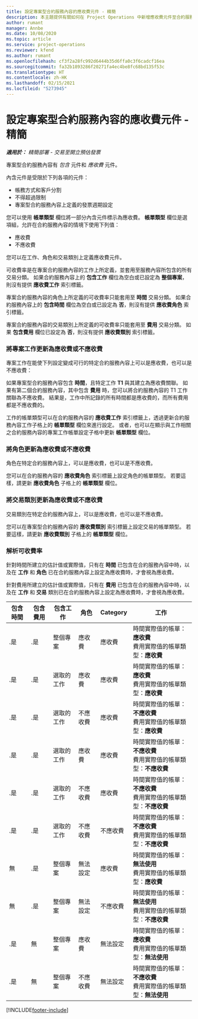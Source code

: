 ```yaml
---
title: 設定專案型合約服務內容的應收費元件 - 精簡
description: 本主題提供有關如何在 Project Operations 中新增應收費元件至合約服務內容的資訊。
author: rumant
manager: Annbe
ms.date: 10/08/2020
ms.topic: article
ms.service: project-operations
ms.reviewer: kfend
ms.author: rumant
ms.openlocfilehash: cf3f2a28fc992d6444b35d6ffa0c3f6cadcf16ea
ms.sourcegitcommit: fa32b1893286f20271fa4ec4be8fc68bd135f53c
ms.translationtype: HT
ms.contentlocale: zh-HK
ms.lasthandoff: 02/15/2021
ms.locfileid: "5273945"
---
```

# <a name="configure-chargeable-components-of-a-project-based-contract-line---lite"></a>設定專案型合約服務內容的應收費元件 - 精簡

_**適用於：** 精簡部署 - 交易至開立預估發票_

專案型合約服務內容有 *包含* 元件和 *應收費* 元件。

內含元件是受限於下列各項的元件：

  - 帳務方式和客戶分割
  - 不得超過限制 
  - 專案型合約服務內容上定義的發票週期設定

您可以使用 **帳單類型** 欄位將一部分內含元件標示為應收費。 **帳單類型** 欄位是選項組，允許在合約服務內容的情境下使用下列值：

  - 應收費
  - 不應收費

您可以在工作、角色和交易類別上定義應收費元件。

可收費率是在專案合約服務內容的工作上所定義，並套用至服務內容所包含的所有交易分類。 如果合約服務內容上的 **包含工作** 欄位為空白或已設定為 **整個專案**，則沒有提供 **應收費工作** 索引標籤。

專案合約服務內容的角色上所定義的可收費率只能套用至 **時間** 交易分類。 如果合約服務內容上的 **包含時間** 欄位為空白或已設定為 **否**，則沒有提供 **應收費角色** 索引標籤。

專案合約服務內容的交易類別上所定義的可收費率只能套用至 **費用** 交易分類。 如果 **包含費用** 欄位已設定為 **否**，則沒有提供 **應收費類別** 索引標籤。

### <a name="update-a-project-task-as-chargeable-or-non-chargeable"></a>將專案工作更新為應收費或不應收費

專案工作在能使下列設定變成可行的特定合約服務內容上可以是應收費，也可以是不應收費：

如果專案型合約服務內容包含 **時間**，且特定工作 **T1** 與其建立為應收費關聯。 如果有第二個合約服務內容，其中包含 **費用** 時，您可以將合約服務內容的 T1 工作關聯為不應收費。 結果是，工作中所記錄的所有時間都是應收費的，而所有費用都是不應收費的。

工作的帳單類型可以在合約服務內容的 **應收費工作** 索引標籤上，透過更新合約服務內容工作子格上的 **帳單類型** 欄位來進行設定。 或者，也可以在顯示與工作相關之合約服務內容的專案工作帳單設定子格中更新 **帳單類型** 欄位。

### <a name="update-a-role-as-chargeable-or-non-chargeable"></a>將角色更新為應收費或不應收費

角色在特定合約服務內容上，可以是應收費，也可以是不應收費。

您可以在合約服務內容的 **應收費角色** 索引標籤上設定角色的帳單類型。 若要這樣，請更新 **應收費角色** 子格上的 **帳單類型** 欄位。

### <a name="update-a-transaction-category-as-chargeable-or-non-chargeable"></a>將交易類別更新為應收費或不應收費

交易類別在特定合約服務內容上，可以是應收費，也可以是不應收費。

您可以在專案型合約服務內容的 **應收費類別** 索引標籤上設定交易的帳單類型。 若要這樣，請更新 **應收費類別** 子格上的 **帳單類型** 欄位。

### <a name="resolve-chargeability"></a>解析可收費率

針對時間所建立的估計值或實際值，只有在 **時間** 已包含在合約服務內容中時，以及在 **工作** 和 **角色** 已在合約服務內容上設定為應收費時，才會視為應收費。

針對費用所建立的估計值或實際值，只有在 **費用** 已包含在合約服務內容中時，以及在 **工作** 和 **交易** 類別已在合約服務內容上設定為應收費時，才會視為應收費。


| 包含時間 | 包含費用 | 包含工作 | 角色           | Category       | 工作​​                                                                                                      |
|---------------|------------------|----------------|----------------|----------------|-----------------------------------------------------------------------------------------------------------|
| .是           | .是              | 整個專案 | 應收費     | 應收費     | 時間實際值的帳單：**應收費** </br> 費用實際值的帳單類型：**應收費**           |
| .是           | .是              | 選取的工作 | 應收費     | 應收費     | 時間實際值的帳單：**應收費** </br> 費用實際值的帳單類型：**應收費**           |
| .是           | .是              | 選取的工作 | 不應收費 | 應收費     | 時間實際值的帳單：**不應收費** </br> 費用實際值的帳單類型：**應收費**       |
| .是           | .是              | 選取的工作 | 應收費     | 應收費     | 時間實際值的帳單：**不應收費** </br> 費用實際值的帳單類型：**不應收費** |
| .是           | .是              | 選取的工作 | 不應收費 | 應收費     | 時間實際值的帳單：**不應收費** </br> 費用實際值的帳單類型：**不應收費** |
| .是           | .是              | 選取的工作 | 不應收費 | 不應收費 | 時間實際值的帳單：**不應收費** </br> 費用實際值的帳單類型：**不應收費** |
| 無            | .是              | 整個專案 | 無法設定   | 應收費     | 時間實際值的帳單：**無法使用**</br>費用實際值的帳單類型：**應收費**          |
| 無            | .是              | 整個專案 | 無法設定   | 不應收費 | 時間實際值的帳單：**無法使用**</br> 費用實際值的帳單類型：**不應收費**     |
| .是           | 無               | 整個專案 | 應收費     | 無法設定   | 時間實際值的帳單：**應收費** </br> 費用實際值的帳單類型：**無法使用**        |
| .是           | 無               | 整個專案 | 不應收費 | 無法設定   | 時間實際值的帳單：**不應收費** </br>費用實際值的帳單類型：**無法使用**   |


[!INCLUDE[footer-include](../../includes/footer-banner.md)]